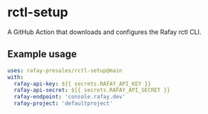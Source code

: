 # rctl-setup
A GitHub Action that downloads and configures the Rafay rctl CLI.

## Example usage
```yaml
uses: rafay-presales/rctl-setup@main
with:
  rafay-api-key: ${{ secrets.RAFAY_API_KEY }}
  rafay-api-secret: ${{ secrets.RAFAY_API_SECRET }}
  rafay-endpoint: 'console.rafay.dev'
  rafay-project: 'defaultproject'
```
  
